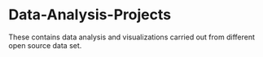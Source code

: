 # Data-Analysis-Projects
These contains data analysis and visualizations carried out from different open source data set. 
